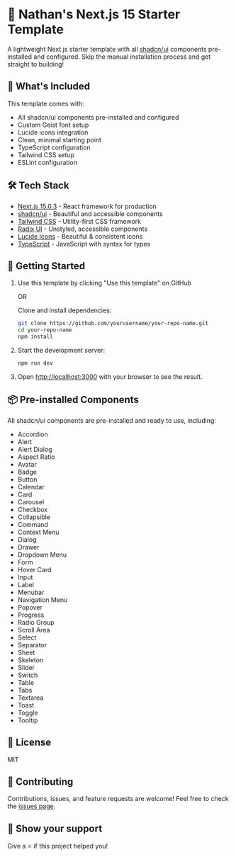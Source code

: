 # 🚀 Nathan's Next.js 15 Starter Template

A lightweight Next.js starter template with all [shadcn/ui](https://ui.shadcn.com/) components pre-installed and configured. Skip the manual installation process and get straight to building!

## 🎯 What's Included

This template comes with:
- All shadcn/ui components pre-installed and configured
- Custom Geist font setup
- Lucide icons integration
- Clean, minimal starting point
- TypeScript configuration
- Tailwind CSS setup
- ESLint configuration

## 🛠️ Tech Stack

- [Next.js 15.0.3](https://nextjs.org/) - React framework for production
- [shadcn/ui](https://ui.shadcn.com/) - Beautiful and accessible components
- [Tailwind CSS](https://tailwindcss.com/) - Utility-first CSS framework
- [Radix UI](https://www.radix-ui.com/) - Unstyled, accessible components
- [Lucide Icons](https://lucide.dev/) - Beautiful & consistent icons
- [TypeScript](https://www.typescriptlang.org/) - JavaScript with syntax for types

## 🚀 Getting Started

1. Use this template by clicking "Use this template" on GitHub
   
   OR

   Clone and install dependencies:
   ```bash
   git clone https://github.com/yourusername/your-repo-name.git
   cd your-repo-name
   npm install
   ```

2. Start the development server:
   ```bash
   npm run dev
   ```

3. Open [http://localhost:3000](http://localhost:3000) with your browser to see the result.

## 📦 Pre-installed Components

All shadcn/ui components are pre-installed and ready to use, including:
- Accordion
- Alert
- Alert Dialog
- Aspect Ratio
- Avatar
- Badge
- Button
- Calendar
- Card
- Carousel
- Checkbox
- Collapsible
- Command
- Context Menu
- Dialog
- Drawer
- Dropdown Menu
- Form
- Hover Card
- Input
- Label
- Menubar
- Navigation Menu
- Popover
- Progress
- Radio Group
- Scroll Area
- Select
- Separator
- Sheet
- Skeleton
- Slider
- Switch
- Table
- Tabs
- Textarea
- Toast
- Toggle
- Tooltip

## 🚀 License

MIT

## 🤝 Contributing

Contributions, issues, and feature requests are welcome! Feel free to check the [issues page](https://github.com/yourusername/your-repo-name/issues).

## 💖 Show your support

Give a ⭐️ if this project helped you!

